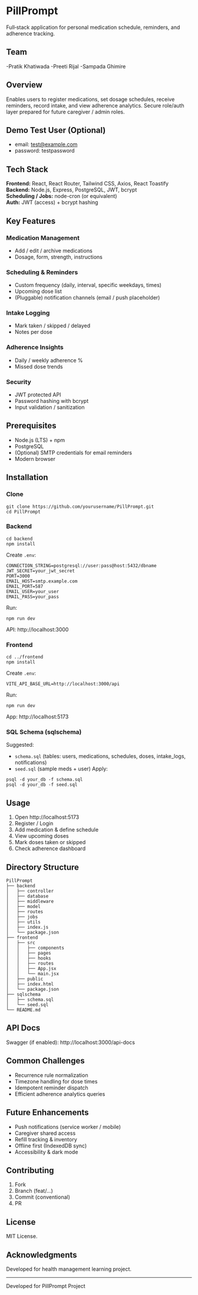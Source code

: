 # PillPrompt

Full‑stack application for personal medication schedule, reminders, and adherence tracking.

## Team
-Pratik Khatiwada
-Preeti Rijal
-Sampada Ghimire

## Overview
Enables users to register medications, set dosage schedules, receive reminders, record intake, and view adherence analytics. Secure role/auth layer prepared for future caregiver / admin roles.

## Demo Test User (Optional)
- email: test@example.com  
- password: testpassword  

## Tech Stack
**Frontend:** React, React Router, Tailwind CSS, Axios, React Toastify  
**Backend:** Node.js, Express, PostgreSQL, JWT, bcrypt  
**Scheduling / Jobs:** node-cron (or equivalent)  
**Auth:** JWT (access) + bcrypt hashing

## Key Features
### Medication Management
- Add / edit / archive medications
- Dosage, form, strength, instructions

### Scheduling & Reminders
- Custom frequency (daily, interval, specific weekdays, times)
- Upcoming dose list
- (Pluggable) notification channels (email / push placeholder)

### Intake Logging
- Mark taken / skipped / delayed
- Notes per dose

### Adherence Insights
- Daily / weekly adherence %
- Missed dose trends

### Security
- JWT protected API
- Password hashing with bcrypt
- Input validation / sanitization

## Prerequisites
- Node.js (LTS) + npm
- PostgreSQL
- (Optional) SMTP credentials for email reminders
- Modern browser

## Installation

### Clone
```
git clone https://github.com/yourusername/PillPrompt.git
cd PillPrompt
```

### Backend
```
cd backend
npm install
```
Create `.env`:
```
CONNECTION_STRING=postgresql://user:pass@host:5432/dbname
JWT_SECRET=your_jwt_secret
PORT=3000
EMAIL_HOST=smtp.example.com
EMAIL_PORT=587
EMAIL_USER=your_user
EMAIL_PASS=your_pass
```
Run:
```
npm run dev
```
API: http://localhost:3000

### Frontend
```
cd ../frontend
npm install
```
Create `.env`:
```
VITE_API_BASE_URL=http://localhost:3000/api
```
Run:
```
npm run dev
```
App: http://localhost:5173

### SQL Schema (sqlschema)
Suggested:
- `schema.sql` (tables: users, medications, schedules, doses, intake_logs, notifications)
- `seed.sql` (sample meds + user)
Apply:
```
psql -d your_db -f schema.sql
psql -d your_db -f seed.sql
```

## Usage
1. Open http://localhost:5173  
2. Register / Login  
3. Add medication & define schedule  
4. View upcoming doses  
5. Mark doses taken or skipped  
6. Check adherence dashboard  

## Directory Structure
```
PillPrompt
├── backend
│   ├── controller
│   ├── database
│   ├── middleware
│   ├── model
│   ├── routes
│   ├── jobs
│   ├── utils
│   ├── index.js
│   └── package.json
├── frontend
│   ├── src
│   │   ├── components
│   │   ├── pages
│   │   ├── hooks
│   │   ├── routes
│   │   ├── App.jsx
│   │   └── main.jsx
│   ├── public
│   ├── index.html
│   └── package.json
├── sqlschema
│   ├── schema.sql
│   └── seed.sql
└── README.md
```

## API Docs
Swagger (if enabled): http://localhost:3000/api-docs

## Common Challenges
- Recurrence rule normalization
- Timezone handling for dose times
- Idempotent reminder dispatch
- Efficient adherence analytics queries

## Future Enhancements
- Push notifications (service worker / mobile)
- Caregiver shared access
- Refill tracking & inventory
- Offline first (IndexedDB sync)
- Accessibility & dark mode

## Contributing
1. Fork  
2. Branch (feat/...)  
3. Commit (conventional)  
4. PR  

## License
MIT License.

## Acknowledgments
Developed for health management learning project.

---
Developed for PillPrompt Project
